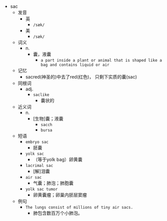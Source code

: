 - sac
  - 发音
    - 英
      - `/sæk/`
    - 美
      - `/sæk/`
  - 词义
    - n.
      - 囊，液囊
        - `a part inside a plant or animal that is shaped like a bag and contains liquid or air`
  - 记忆
    - sacred(神圣的)中去了red(红色)， 只剩下实质的囊(sac)
  - 同根词
    - adj.
      - `saclike`
        - 囊状的
  - 近义词
    - n.
      - [生物]囊；液囊
        - `sacch`
        - `bursa`
  - 短语
    - `embryo sac`
      - 胚囊 
    - `yolk sac`
      - （等于yolk bag）卵黄囊 
    - `lacrimal sac`
      - [解]泪囊 
    - `air sac`
      - 气囊；肺泡；肺胞囊 
    - `yolk sac tumor`
      - 卵黄囊瘤；卵巢内胚层窦瘤 
  - 例句
    - `The lungs consist of millions of tiny air sacs.`
      - 肺包含数百万个小肺泡。

